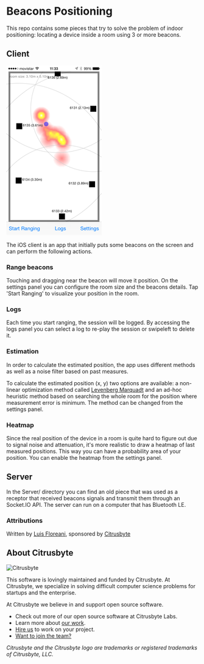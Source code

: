 # Beacons Positioning

This repo contains some pieces that try to solve the problem of indoor positioning: locating a device inside a room using 3 or more beacons.

## Client

![](room.png)

The iOS client is an app that initially puts some beacons on the screen and can perform the following actions.

### Range beacons

Touching and dragging near the beacon will move it position. On the settings panel you can configure the room size and the beacons details. Tap 'Start Ranging' to visualize your position in the room.

### Logs

Each time you start ranging, the session will be logged. By accessing the logs panel you can select a log to re-play the session or swipeleft to delete it.

### Estimation

In order to calculate the estimated position, the app uses different methods as well as a noise filter based on past measures.

To calculate the estimated position (x, y) two options are available: a non-linear optimization method called [Levenberg Marquadt](http://eigen.tuxfamily.org/dox/unsupported/classEigen_1_1LevenbergMarquardt.html) and an ad-hoc heuristic method based on searching the whole room for the position where measurement error is minimum. The method can be changed from the settings panel.

### Heatmap

Since the real position of the device in a room is quite hard to figure out due to signal noise and attenuation, it's more realistic to draw a heatmap of last measured positions. This way you can have a probability area of your position. You can enable the heatmap from the settings panel.

## Server

In the Server/ directory you can find an old piece that was used as a receptor that received beacons signals and transmit them through an Socket.IO API. The server can run on a computer that has Bluetooth LE.

### Attributions

Written by [Luis Floreani](https://github.com/lucholaf), sponsored by [Citrusbyte](https://citrusbyte.com/)


## About Citrusbyte

![Citrusbyte](http://i.imgur.com/W6eISI3.png)

This software is lovingly maintained and funded by Citrusbyte.
At Citrusbyte, we specialize in solving difficult computer science problems for startups and the enterprise.

At Citrusbyte we believe in and support open source software.
* Check out more of our open source software at Citrusbyte Labs.
* Learn more about [our work](https://citrusbyte.com/portfolio).
* [Hire us](https://citrusbyte.com/contact) to work on your project.
* [Want to join the team?](http://careers.citrusbyte.com)

*Citrusbyte and the Citrusbyte logo are trademarks or registered trademarks of Citrusbyte, LLC.*
